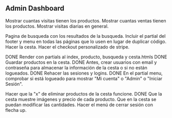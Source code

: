 Admin Dashboard
----------------

Mostrar cuantas visitas tienen los productos.
Mostrar cuantas ventas tienen los productos.
Mostrar visitas diarias en general.

Pagina de busqueda con los resultados de la busqueda.
Incluir el partial del footer y menu en todas las páginas que lo usen en lugar de duplicar código.
Hacer la cesta.
Hacer el checkout personalizado de stripe.

DONE Render con partials al index, producto, busqueda y cesta.htmls
DONE Guardar productos en la cesta. DONE Antes, crear usuarios con email y contraseña para almacenar la información de la cesta o si no están logueados.
DONE Rehacer las sesiones y logins. 
DONE En el partial menu, comprobar si está logueado para mostrar "Mi cuenta" o "Admin" o "Iniciar Sesión".

Hacer que la "x" de eliminar productos de la cesta funcione.
DONE Que la cesta muestre imágenes y precio de cada producto.
Que en la cesta se puedan modificar las cantidades.
Hacer el menú de cerrar sesión con flecha up.